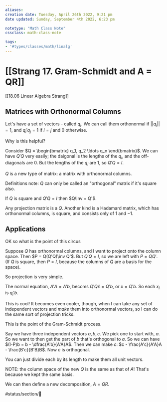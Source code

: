 ```yaml
---
aliases: 
creation date: Tuesday, April 26th 2022, 9:21 pm
date updated: Sunday, September 4th 2022, 6:23 pm

notetype: "Math Class Note"
cssclass: math-class-note

tags: 
- '#types/classes/math/linalg'
---
```


# [[Strang 17. Gram-Schmidt and A = QR]]

[[18.06 Linear Algebra Strang]]

## Matrices with Orthonormal Columns

Let's have a set of vectors - called $q_i$. We can call them orthonormal if $||q_i|| = 1$, and 
$q_i'q_j = 1$ if $i = j$ and $0$ otherwise. 

Why is this helpful?

Consider $Q = \begin{bmatrix} q_1, q_2 \ldots q_n \end{bmatrix}$. We can have $Q'Q$ very easily; the daigonal is the lengths of the $q_i$, and the off-diagonals are $0$. But the lengths of the $q_i$ are $1$, so $Q'Q = I$.

$Q$ is a new type of matrix: a matrix with orthonormal columns. 

Definitions note: $Q$ can only be called an "orthogonal" matrix if it's square also. 

If $Q$ is square and $Q'Q = I$ then $Q\inv = Q'$. 

Any projection matrix is a $Q$. Another kind is a Hadamard matrix, which has orthonormal columns, is square, and consists only of $1$ and $-1$. 


## Applications

OK so what is the point of this circus

Suppose $Q$ has orthonormal columns, and I want to project onto the column space. Then $P = Q(Q'Q)\inv Q'$. But $Q'Q = I$, so we are left with $P = QQ'$. (If $Q$ is square, then $P = I$, because the columns of $Q$ are a basis for the space).

So projection is very simple. 

The normal equation, $A'A = A'b$, becoms $Q'Q \hat x = Q'b$, or $x = Q'b$. So each $x_i$ is $q_i'b$. 

This is cool! It becomes even cooler, though, when I can take any set of independent vectors and *make* them into orthonormal vectors, so I can do the same sort of projection tricks. 

This is the point of the Gram-Schmidt process. 

Say we have three independent vectors $a,b,c$. 
We pick one to start with, $a$. So we want to then get the part of $b$ that's orthogonal to $a$. So we can have $(I-P)b = b - \dfrac{A'b}{A'A}A$. 
Then we can make $c$: 
$c - \frac{A'c}{A'A}A - \frac{B'c}{B'B}B$. Now $c$ is orthogonal.

You can just divide each by its length to make them all unit vectors. 

NOTE: the column space of the new $Q$ is the same as that of $A$! That's because we kept the same basis. 

We can then define a new decomposition, $A = QR$. 

#status/section/🚧 
